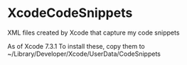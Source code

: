 # XcodeCodeSnippets
XML files created by Xcode that capture my code snippets

As of Xcode 7.3.1
To install these, copy them to ~/Library/Developer/Xcode/UserData/CodeSnippets
